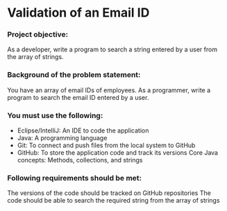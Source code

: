 # Validation of an Email ID
### Project objective:

As a developer, write a program to search a string entered by a user from the array of strings.

### Background of the problem statement:

You have an array of email IDs of employees. As a programmer, write a program to search the email ID entered by a user.

### You must use the following:

- Eclipse/IntelliJ: An IDE to code the application
- Java: A programming language
- Git: To connect and push files from the local system to GitHub
- GitHub: To store the application code and track its versions
Core Java concepts: Methods, collections, and strings


### Following requirements should be met:

The versions of the code should be tracked on GitHub repositories
The code should be able to search the required string from the array of strings